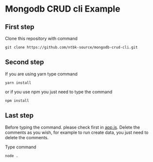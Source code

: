 # Mongodb CRUD cli Example

## First step

Clone this repository with command

```
git clone https://github.com/ntbk-source/mongodb-crud-cli.git
```

## Second step

If you are using yarn type command

```
yarn install
```

or if you use npm you just need to type the command

```
npm install
```

## Last step
Before typing the command. please check first in [app.js](https://github.com/ntbk-source/mongodb-crud-cli/blob/master/app.js). Delete the comments as you wish, for example to run create data, you just need to delete the comments.

Type command
```
node .
```
